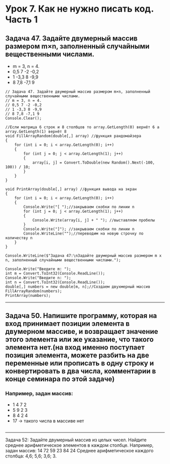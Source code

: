 # Урок 7. Как не нужно писать код. Часть 1 
## Задача 47. Задайте двумерный массив размером m×n, заполненный случайными вещественными числами.
* m = 3, n = 4.
* 0,5 7 -2 -0,2
* 1 -3,3 8 -9,9
* 8 7,8 -7,1 9
```
// Задача 47. Задайте двумерный массив размером m×n, заполненный случайными вещественными числами.
// m = 3, n = 4.
// 0,5 7 -2 -0,2
// 1 -3,3 8 -9,9
// 8 7,8 -7,1 9
Console.Clear();

//Если матрица 6 строк и 8 столбцов то array.GetLength(0) вернёт 6 а array.GetLength(1) вернёт 8
void FillArrayRandom(double[,] array) //функция рандомайзера 
{
    for (int i = 0; i < array.GetLength(0); i++)
    {
        for (int j = 0; j < array.GetLength(1); j++)
        {
            array[i, j] = Convert.ToDouble(new Random().Next(-100, 100)) / 10;
        }
    }
}

void PrintArray(double[,] array) //функция вывода на экран 
{
    for (int i = 0; i < array.GetLength(0); i++)
    {
        Console.Write("[ ");//закрываем скобки по линии n
        for (int j = 0; j < array.GetLength(1); j++)
        {
            Console.Write(array[i, j] + " "); //выставляем пробелы 
        }
        Console.Write("]"); //закрываем скобки по линии n
        Console.WriteLine("");//переводим на новую строчку по количеству n 
    }
}

Console.WriteLine($"Задача 47:\nЗадайте двумерный массив размером m x n, заполненный случайными вещественными числами.");

Console.Write("Введите m: ");
int m = Convert.ToInt32(Console.ReadLine());
Console.Write("Введите n: ");
int n = Convert.ToInt32(Console.ReadLine());
double[,] numbers = new double[m, n];//Создаем двухмерный массив
FillArrayRandom(numbers);
PrintArray(numbers);

```
----

## Задача 50. Напишите программу, которая на вход принимает позиции элемента в двумерном массиве, и возвращает значение этого элемента или же указание, что такого элемента нет.(на вход именно поступает позиция элемента, можете разбить на две переменные или прописать в одну строку и конвертировать в два числа, комментарии в конце семинара по этой задаче)
### Например, задан массив:
* 1 4 7 2
* 5 9 2 3
* 8 4 2 4
* 17 -> такого числа в массиве нет
```

```
----
Задача 52: Задайте двумерный массив из целых чисел. Найдите среднее арифметическое элементов в каждом столбце.
Например, задан массив: 14 72
59 23
84 24
Среднее арифметическое каждого столбца: 4,6; 5,6; 3,6; 3.